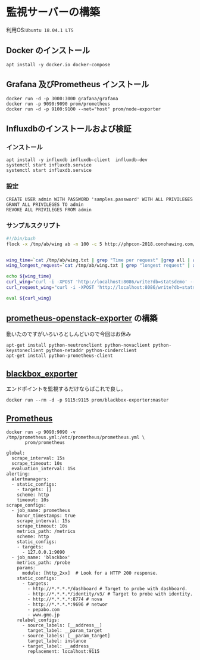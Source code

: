 # 監視サーバーの構築
利用OS:`Ubuntu 18.04.1 LTS` 
## Docker のインストール
```
apt install -y docker.io docker-compose
```
## Grafana 及びPrometheus インストール
```
docker run -d -p 3000:3000 grafana/grafana
docker run -p 9090:9090 prom/prometheus
docker run -d -p 9100:9100 --net="host" prom/node-exporter
```
## Influxdbのインストールおよび検証
### インストール
```
apt install -y influxdb influxdb-client  influxdb-dev
systemctl start influxdb.service
systemctl start influxdb.service
```
### 設定
```
CREATE USER admin WITH PASSWORD 'samples.password' WITH ALL PRIVILEGES
GRANT ALL PRIVILEGES TO admin
REVOKE ALL PRIVILEGES FROM admin
```

### サンプルスクリプト
``` bash
#!/bin/bash
flock -x /tmp/ab/wing ab -n 100 -c 5 http://phpcon-2018.conohawing.com/  > /tmp/ab/wing.txt


wing_time=`cat /tmp/ab/wing.txt | grep "Time per request" |grep all | awk '{print $4;}'`
wing_longest_request=`cat /tmp/ab/wing.txt | grep "longest request" | awk '{print $2}'`

echo ${wing_time}
curl_wing="curl -i -XPOST 'http://localhost:8086/write?db=statsdemo' --data-binary 'time_per_request,host=wing value=${wing_time}'"
curl_request_wing="curl -i -XPOST 'http://localhost:8086/write?db=statsdemo' --data-binary 'longest_request,host=wing value=${wing_longest_request}'"

eval ${curl_wing}
```

## [prometheus-openstack-exporter](https://github.com/CanonicalLtd/prometheus-openstack-exporter) の構築
動いたのですがいろいろとしんどいので今回はお休み
```
apt-get install python-neutronclient python-novaclient python-keystoneclient python-netaddr python-cinderclient
apt-get install python-prometheus-client
```

## [blackbox_exporter](https://github.com/prometheus/blackbox_exporter)
エンドポイントを監視するだけならばこれで良し。
```
docker run --rm -d -p 9115:9115 prom/blackbox-exporter:master
```
## [Prometheus](https://prometheus.io/docs/prometheus/latest/installation/)
```
docker run -p 9090:9090 -v /tmp/prometheus.yml:/etc/prometheus/prometheus.yml \
       prom/prometheus
```
```
global:
  scrape_interval: 15s
  scrape_timeout: 10s
  evaluation_interval: 15s
alerting:
  alertmanagers:
  - static_configs:
    - targets: []
    scheme: http
    timeout: 10s
scrape_configs:
  - job_name: prometheus
    honor_timestamps: true
    scrape_interval: 15s
    scrape_timeout: 10s
    metrics_path: /metrics
    scheme: http
    static_configs:
    - targets:
      - 127.0.0.1:9090
  - job_name: 'blackbox'
    metrics_path: /probe
    params:
      module: [http_2xx]  # Look for a HTTP 200 response.
    static_configs:
      - targets:
        - http://*.*.*.*/dashboard # Target to probe with dashboard.
        - http://*.*.*.*/identity/v3/ # Target to probe with identity.
        - http://*.*.*.*:8774 # nova
        - http://*.*.*.*:9696 # networ
        - pepabo.com
        - www.gmo.jp
    relabel_configs:
      - source_labels: [__address__]
        target_label: __param_target
      - source_labels: [__param_target]
        target_label: instance
      - target_label: __address__
        replacement: localhost:9115
```
###




